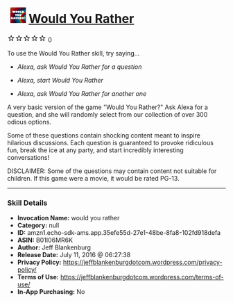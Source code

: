 # &nbsp;<img src="skill_icon" alt="Would You Rather icon" width="36"> [Would You Rather](http://alexa.amazon.com/#skills/amzn1.echo-sdk-ams.app.35efe55d-27e1-48be-8fa8-102fd918defa)
![0 stars](../../images/ic_star_border_black_18dp_1x.png)![0 stars](../../images/ic_star_border_black_18dp_1x.png)![0 stars](../../images/ic_star_border_black_18dp_1x.png)![0 stars](../../images/ic_star_border_black_18dp_1x.png)![0 stars](../../images/ic_star_border_black_18dp_1x.png) 0

To use the Would You Rather skill, try saying...

* *Alexa, ask Would You Rather for a question*

* *Alexa, start Would You Rather*

* *Alexa, ask Would You Rather for another one*

A very basic version of the game "Would You Rather?"  Ask Alexa for a question, and she will randomly select from our collection of over 300 odious options.

Some of these questions contain shocking content meant to inspire hilarious discussions.  Each question is guaranteed to provoke ridiculous fun, break the ice at any party, and start incredibly interesting conversations!

DISCLAIMER:  Some of the questions may contain content not suitable for children.  If this game were a movie, it would be rated PG-13.

***

### Skill Details

* **Invocation Name:** would you rather
* **Category:** null
* **ID:** amzn1.echo-sdk-ams.app.35efe55d-27e1-48be-8fa8-102fd918defa
* **ASIN:** B01I06MR6K
* **Author:** Jeff Blankenburg
* **Release Date:** July 11, 2016 @ 06:27:38
* **Privacy Policy:** https://jeffblankenburgdotcom.wordpress.com/privacy-policy/
* **Terms of Use:** https://jeffblankenburgdotcom.wordpress.com/terms-of-use/
* **In-App Purchasing:** No
